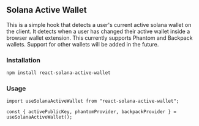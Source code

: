 ## Solana Active Wallet

This is a simple hook that detects a user's current active solana wallet on the client. It detects when a user has changed their active wallet inside a browser wallet extension.
This currently supports Phantom and Backpack wallets. Support for other wallets will be added in the future.

### Installation

```bash
npm install react-solana-active-wallet
```

### Usage

```tsx
import useSolanaActiveWallet from "react-solana-active-wallet";

const { activePublicKey, phantomProvider, backpackProvider } = useSolanaActiveWallet();
```